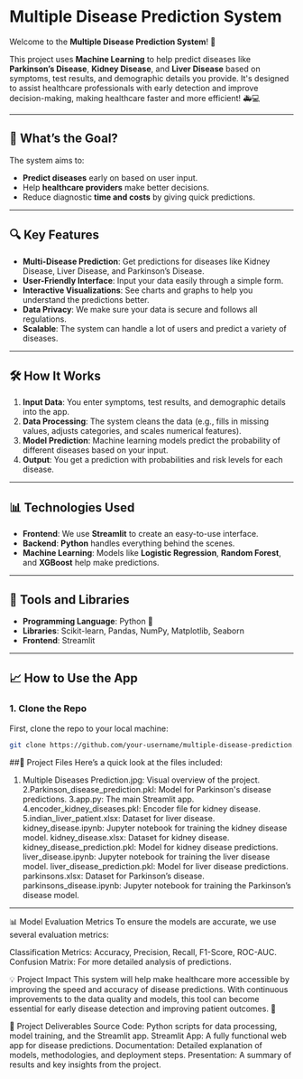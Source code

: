 # Multiple Disease Prediction System

Welcome to the **Multiple Disease Prediction System**! 🎉

This project uses **Machine Learning** to help predict diseases like **Parkinson’s Disease**, **Kidney Disease**, and **Liver Disease** based on symptoms, test results, and demographic details you provide. It's designed to assist healthcare professionals with early detection and improve decision-making, making healthcare faster and more efficient! 🚑💻

---

## 🚀 **What’s the Goal?**

The system aims to:

- **Predict diseases** early on based on user input.
- Help **healthcare providers** make better decisions.
- Reduce diagnostic **time and costs** by giving quick predictions.

---

## 🔍 **Key Features**

- **Multi-Disease Prediction**: Get predictions for diseases like Kidney Disease, Liver Disease, and Parkinson’s Disease.
- **User-Friendly Interface**: Input your data easily through a simple form.
- **Interactive Visualizations**: See charts and graphs to help you understand the predictions better.
- **Data Privacy**: We make sure your data is secure and follows all regulations.
- **Scalable**: The system can handle a lot of users and predict a variety of diseases.

---

## 🛠 **How It Works**

1. **Input Data**: You enter symptoms, test results, and demographic details into the app.
2. **Data Processing**: The system cleans the data (e.g., fills in missing values, adjusts categories, and scales numerical features).
3. **Model Prediction**: Machine learning models predict the probability of different diseases based on your input.
4. **Output**: You get a prediction with probabilities and risk levels for each disease.

---

## 📊 **Technologies Used**

- **Frontend**: We use **Streamlit** to create an easy-to-use interface.
- **Backend**: **Python** handles everything behind the scenes.
- **Machine Learning**: Models like **Logistic Regression**, **Random Forest**, and **XGBoost** help make predictions.

---

## 🧰 **Tools and Libraries**

- **Programming Language**: Python 🐍
- **Libraries**: Scikit-learn, Pandas, NumPy, Matplotlib, Seaborn
- **Frontend**: Streamlit

---

## 📈 **How to Use the App**

### 1. Clone the Repo

First, clone the repo to your local machine:

```bash
git clone https://github.com/your-username/multiple-disease-prediction.git


```
##📂 Project Files
Here’s a quick look at the files included:

1. Multiple Diseases Prediction.jpg: Visual overview of the project.
2.Parkinson_disease_prediction.pkl: Model for Parkinson's disease predictions.
3.app.py: The main Streamlit app.
4.encoder_kidney_diseases.pkl: Encoder file for kidney disease.
5.indian_liver_patient.xlsx: Dataset for liver disease.
kidney_disease.ipynb: Jupyter notebook for training the kidney disease model.
kidney_disease.xlsx: Dataset for kidney disease.
kidney_disease_prediction.pkl: Model for kidney disease predictions.
liver_disease.ipynb: Jupyter notebook for training the liver disease model.
liver_disease_prediction.pkl: Model for liver disease predictions.
parkinsons.xlsx: Dataset for Parkinson’s disease.
parkinsons_disease.ipynb: Jupyter notebook for training the Parkinson’s disease model.


---

📊 Model Evaluation Metrics
To ensure the models are accurate, we use several evaluation metrics:

Classification Metrics: Accuracy, Precision, Recall, F1-Score, ROC-AUC.
Confusion Matrix: For more detailed analysis of predictions.

💡 Project Impact
This system will help make healthcare more accessible by improving the speed and accuracy of disease predictions. With continuous improvements to the data quality and models, this tool can become essential for early disease detection and improving patient outcomes. 🌱

📝 Project Deliverables
Source Code: Python scripts for data processing, model training, and the Streamlit app.
Streamlit App: A fully functional web app for disease predictions.
Documentation: Detailed explanation of models, methodologies, and deployment steps.
Presentation: A summary of results and key insights from the project.

